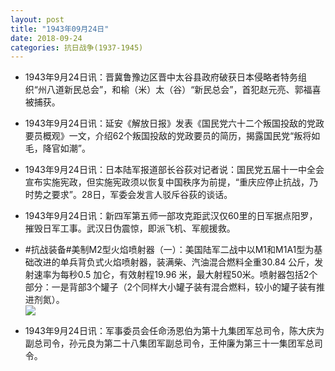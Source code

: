 ```yaml
---
layout: post
title: "1943年09月24日"
date: 2018-09-24
categories: 抗日战争(1937-1945)
---
```


<meta name="referrer" content="no-referrer" />

- 1943年9月24日讯：晋冀鲁豫边区晋中太谷县政府破获日本侵略者特务组织“州八道新民总会”，和榆（米）太（谷）“新民总会”，首犯赵元亮、郭福喜被捕获。 

- 1943年9月24日讯：延安《解放日报》发表《国民党六十二个叛国投敌的党政要员概观》一文，介绍62个叛国投敌的党政要员的简历，揭露国民党“叛将如毛，降官如潮”。 

- 1943年9月24日讯：日本陆军报道部长谷荻对记者说：国民党五届十一中全会宣布实施宪政，但实施宪政须以恢复中国秩序为前提，“重庆应停止抗战，乃时势之要求”。28日，军委会发言人驳斥谷荻的谈话。 

- 1943年9月24日讯：新四军第五师一部攻克距武汉仅60里的日军据点阳罗，摧毁日军工事。武汉日伪震惊，即派飞机、军舰援救。 

- #抗战装备#美制M2型火焰喷射器（一）：美国陆军二战中以M1和M1A1型为基础改进的单兵背负式火焰喷射器，装满柴、汽油混合燃料全重30.84 公斤，发射速率为每秒0.5 加仑，有效射程19.96 米，最大射程50米。喷射器包括2个部分：一是背部3个罐子（2个同样大小罐子装有混合燃料，较小的罐子装有推进剂氮）。 <br/><img src="https://wx1.sinaimg.cn/large/aca367d8ly1fvkef9lw9xj20zb205b29.jpg" />

- 1943年9月24日讯：军事委员会任命汤恩伯为第十九集团军总司令，陈大庆为副总司令，孙元良为第二十八集团军副总司令，王仲廉为第三十一集团军总司令。 

